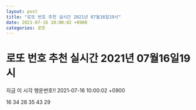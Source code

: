 ```yaml
---
layout: post
title: "로또 번호 추천 실시간 2021년 07월16일19시"
date: 2021-07-16 10:00:02 +0900
categories: 로또
---
```


# 로또 번호 추천 실시간 2021년 07월16일19시

지금 이 시각 행운번호!! 2021-07-16 10:00:02 +0900

 16  34  28  35  43  29 

